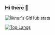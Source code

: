 ### Hi there 👋

![İlknur's GitHub stats](https://github-readme-stats.vercel.app/api?username=ilknur&&hide=contribs,prs,theme=midnight-purple&show_icons=true)

[![Top Langs](https://github-readme-stats.vercel.app/api/top-langs/?username=ilknurs&layout=compact)](https://github.com/ilknurs/ilknurs)

<!--
**ilknurs/ilknurs** is a ✨ _special_ ✨ repository because its `README.md` (this file) appears on your GitHub profile.

Here are some ideas to get you started:

- 🔭 I’m currently working on ...
- 🌱 I’m currently learning ...
- 👯 I’m looking to collaborate on ...
- 🤔 I’m looking for help with ...
- 💬 Ask me about ...
- 📫 How to reach me: ...
- 😄 Pronouns: ...
- ⚡ Fun fact: ...
-->
